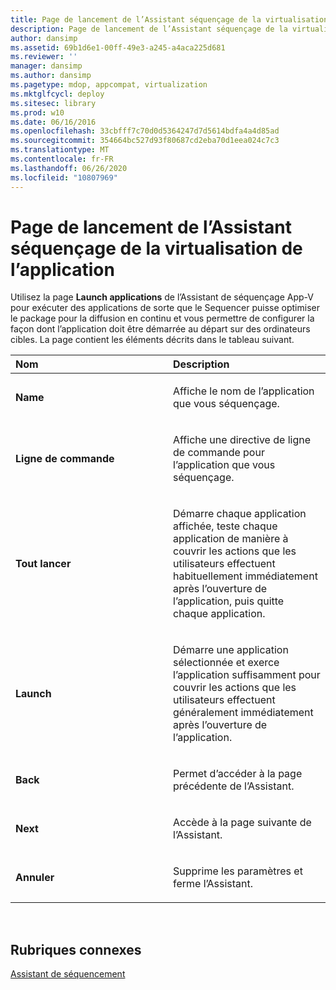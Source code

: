 ```yaml
---
title: Page de lancement de l’Assistant séquençage de la virtualisation de l’application
description: Page de lancement de l’Assistant séquençage de la virtualisation de l’application
author: dansimp
ms.assetid: 69b1d6e1-00ff-49e3-a245-a4aca225d681
ms.reviewer: ''
manager: dansimp
ms.author: dansimp
ms.pagetype: mdop, appcompat, virtualization
ms.mktglfcycl: deploy
ms.sitesec: library
ms.prod: w10
ms.date: 06/16/2016
ms.openlocfilehash: 33cbfff7c70d0d5364247d7d5614bdfa4a4d85ad
ms.sourcegitcommit: 354664bc527d93f80687cd2eba70d1eea024c7c3
ms.translationtype: MT
ms.contentlocale: fr-FR
ms.lasthandoff: 06/26/2020
ms.locfileid: "10807969"
---
```

# Page de lancement de l’Assistant séquençage de la virtualisation de l’application


Utilisez la page **Launch applications** de l’Assistant de séquençage App-V pour exécuter des applications de sorte que le Sequencer puisse optimiser le package pour la diffusion en continu et vous permettre de configurer la façon dont l’application doit être démarrée au départ sur des ordinateurs cibles. La page contient les éléments décrits dans le tableau suivant.

<table>
<colgroup>
<col width="50%" />
<col width="50%" />
</colgroup>
<thead>
<tr class="header">
<th align="left">Nom</th>
<th align="left">Description</th>
</tr>
</thead>
<tbody>
<tr class="odd">
<td align="left"><p><strong>Name</strong></p></td>
<td align="left"><p>Affiche le nom de l’application que vous séquençage.</p></td>
</tr>
<tr class="even">
<td align="left"><p><strong>Ligne de commande</strong></p></td>
<td align="left"><p>Affiche une directive de ligne de commande pour l’application que vous séquençage.</p></td>
</tr>
<tr class="odd">
<td align="left"><p><strong>Tout lancer</strong></p></td>
<td align="left"><p>Démarre chaque application affichée, teste chaque application de manière à couvrir les actions que les utilisateurs effectuent habituellement immédiatement après l’ouverture de l’application, puis quitte chaque application.</p></td>
</tr>
<tr class="even">
<td align="left"><p><strong>Launch</strong></p></td>
<td align="left"><p>Démarre une application sélectionnée et exerce l’application suffisamment pour couvrir les actions que les utilisateurs effectuent généralement immédiatement après l’ouverture de l’application.</p></td>
</tr>
<tr class="odd">
<td align="left"><p><strong>Back</strong></p></td>
<td align="left"><p>Permet d’accéder à la page précédente de l’Assistant.</p></td>
</tr>
<tr class="even">
<td align="left"><p><strong>Next</strong></p></td>
<td align="left"><p>Accède à la page suivante de l’Assistant.</p></td>
</tr>
<tr class="odd">
<td align="left"><p><strong>Annuler</strong></p></td>
<td align="left"><p>Supprime les paramètres et ferme l’Assistant.</p></td>
</tr>
</tbody>
</table>

 

## Rubriques connexes


[Assistant de séquencement](sequencing-wizard.md)

 

 





